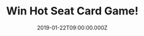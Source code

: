---
campaign-uuid: "c-d7ab1833-ac84-4aff-b6ea-ca8ad6dec2b6"
type: "Competition"
category: "Entertainment"
date: "2019-01-22T09:00:00.000Z"
end-date: "2019-02-22T23:59:00.000Z"
disable-form: false
is_promoted: false
has_entry_page: true
title: "Win Hot Seat Card Game!"
competition-description: "<p>Have you ever wondered what your friends think about\
  \ you? Looking for a chance to learn your friends' secrets? Play a round of Hot\
  \ Seat and hear the stories they were hoping would never be told, Hot Seat gives\
  \ you the answer. We are giving away the funniest game in the market: Hot Seat Card\
  \ Game The Adult Party Game About Your Friends!</p>\n<p>If you want to find out\
  \ who your friends are… click below for a chance to win!</p>\n"
hero-header: "Win Hot Seat Card Game!"
terms-confirmation: "N/A"
banner-img: "https://assets.expresslyapp.com/asset-611a3c51-7cf7-42d0-9857-abf0d3c5eadb.jpg"
logo-left-href: "aaa.nme.com"
logo-left-image: "https://assets.expresslyapp.com/asset-d9e94418-413a-4020-8822-49bd43a63eea.jpg"
logo-left-title: "NME AAA"
bg-image-hero: "https://assets.expresslyapp.com/asset-09d025a6-9bc5-4c0a-b2f2-389ba0b0fe7c.jpg"
bg-image-first: "https://assets.expresslyapp.com/asset-7aa0559b-32f0-4a68-beb0-1ba1902986ca.jpg"
section1-content: "<p>Hot Seat is the adult party game that's all about you. What's\
  \ your spirit animal? What's your safe word? What do you refuse to do unless you're\
  \ drunk? Even more importantly - what do your friends think?</p>\n<p>Draw three\
  \ cards and choose the one you want everyone to answer, answer the question pretending\
  \ to be the player in the Hot Seat and try to guess the response written by the\
  \ player in the Hot Seat! Are you ready for a round of Hot Seat?</p>\n<p>Enter the\
  \ form below for a chance to win and get ready to learn all of your friends secrets\
  \ now! Good luck!</p>\n"
entry-title: "Win Hot Seat Card Game!"
entry-content: "<p>Enter the draw to win Hot Seat Card Game The Adult Party Game About\
  \ Your Friends by completing the form below before 23:59 on 22nd of February 2019.</p>\n"
has-winner: false
prize-description: "Hot Seat Card Game."
special-conditions: "Multiple entries are allowed up to one every day\r\nThis competition\
  \ is also available on: http://http://club.expressly.io/competitions/hot-seat-card-game-giveaway"
country-restrictions:
- "GB"
---